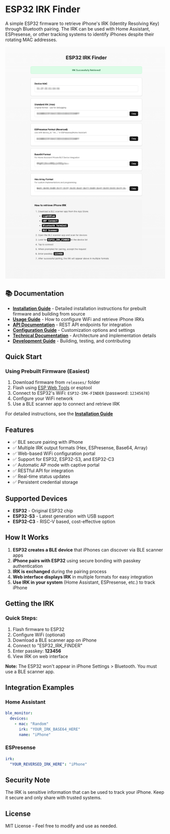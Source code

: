 # ESP32 IRK Finder

A simple ESP32 firmware to retrieve iPhone's IRK (Identity Resolving Key) through Bluetooth pairing. The IRK can be used with Home Assistant, ESPresense, or other tracking systems to identify iPhones despite their rotating MAC addresses.

![ESP32 IRK Finder Web Interface](esp32-irk-finder-webserver.jpg)

## 📚 Documentation

- **[Installation Guide](docs/installation.md)** - Detailed installation instructions for prebuilt firmware and building from source
- **[Usage Guide](docs/usage.md)** - How to configure WiFi and retrieve iPhone IRKs
- **[API Documentation](docs/api.md)** - REST API endpoints for integration
- **[Configuration Guide](docs/configuration.md)** - Customization options and settings
- **[Technical Documentation](docs/technical.md)** - Architecture and implementation details
- **[Development Guide](docs/development.md)** - Building, testing, and contributing

## Quick Start

### Using Prebuilt Firmware (Easiest)

1. Download firmware from `releases/` folder
2. Flash using [ESP Web Tools](https://web.esphome.io/) or esptool
3. Connect to ESP32's WiFi: `ESP32-IRK-FINDER` (password: `12345678`)
4. Configure your WiFi network
5. Use a BLE scanner app to connect and retrieve IRK

For detailed instructions, see the **[Installation Guide](docs/installation.md)**

## Features

- ✅ BLE secure pairing with iPhone
- ✅ Multiple IRK output formats (Hex, ESPresense, Base64, Array)
- ✅ Web-based WiFi configuration portal
- ✅ Support for ESP32, ESP32-S3, and ESP32-C3
- ✅ Automatic AP mode with captive portal
- ✅ RESTful API for integration
- ✅ Real-time status updates
- ✅ Persistent credential storage

## Supported Devices

- **ESP32** - Original ESP32 chip
- **ESP32-S3** - Latest generation with USB support
- **ESP32-C3** - RISC-V based, cost-effective option

## How It Works

1. **ESP32 creates a BLE device** that iPhones can discover via BLE scanner apps
2. **iPhone pairs with ESP32** using secure bonding with passkey authentication
3. **IRK is exchanged** during the pairing process
4. **Web interface displays IRK** in multiple formats for easy integration
5. **Use IRK in your system** (Home Assistant, ESPresense, etc.) to track iPhone

## Getting the IRK

### Quick Steps:
1. Flash firmware to ESP32
2. Configure WiFi (optional)
3. Download a BLE scanner app on iPhone
4. Connect to "ESP32_IRK_FINDER"
5. Enter passkey: **123456**
6. View IRK on web interface

**Note:** The ESP32 won't appear in iPhone Settings > Bluetooth. You must use a BLE scanner app.

## Integration Examples

### Home Assistant
```yaml
ble_monitor:
  devices:
    - mac: "Random"
      irk: "YOUR_IRK_BASE64_HERE"
      name: "iPhone"
```

### ESPresense
```yaml
irk:
  "YOUR_REVERSED_IRK_HERE": "iPhone"
```

## Security Note

The IRK is sensitive information that can be used to track your iPhone. Keep it secure and only share with trusted systems.

## License

MIT License - Feel free to modify and use as needed.